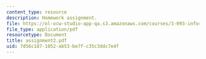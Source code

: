```yaml
---
content_type: resource
description: Homework assignment.
file: https://ol-ocw-studio-app-qa.s3.amazonaws.com/courses/3-093-information-exploration-becoming-a-savvy-scholar-fall-2006/7d56c1871052ab53be7fc35c3ddc7e4f_assignment2.pdf
file_type: application/pdf
resourcetype: Document
title: assignment2.pdf
uid: 7d56c187-1052-ab53-be7f-c35c3ddc7e4f
---
```

